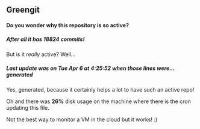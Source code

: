 ## Greengit

#### Do you wonder why this repository is so active?

##### After all it has 18824 commits!

But is it *really* active? Well...

##### Last update was on Tue Apr 6 at 4:25:52 when those lines were... generated

Yes, generated, because it certainly helps a lot to have such an active repo!

Oh and there was **26%** disk usage on the machine
where there is the cron updating this file.

Not the best way to monitor a VM in the cloud but it works! :)
